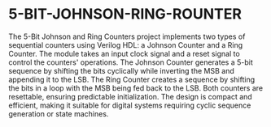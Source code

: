 # 5-BIT-JOHNSON-RING-ROUNTER
The 5-Bit Johnson and Ring Counters project implements two types of sequential counters using Verilog HDL: a Johnson Counter and a Ring Counter. The module takes an input clock signal and a reset signal to control the counters' operations. The Johnson Counter generates a 5-bit sequence by shifting the bits cyclically while inverting the MSB and appending it to the LSB. The Ring Counter creates a sequence by shifting the bits in a loop with the MSB being fed back to the LSB. Both counters are resettable, ensuring predictable initialization. The design is compact and efficient, making it suitable for digital systems requiring cyclic sequence generation or state machines.
